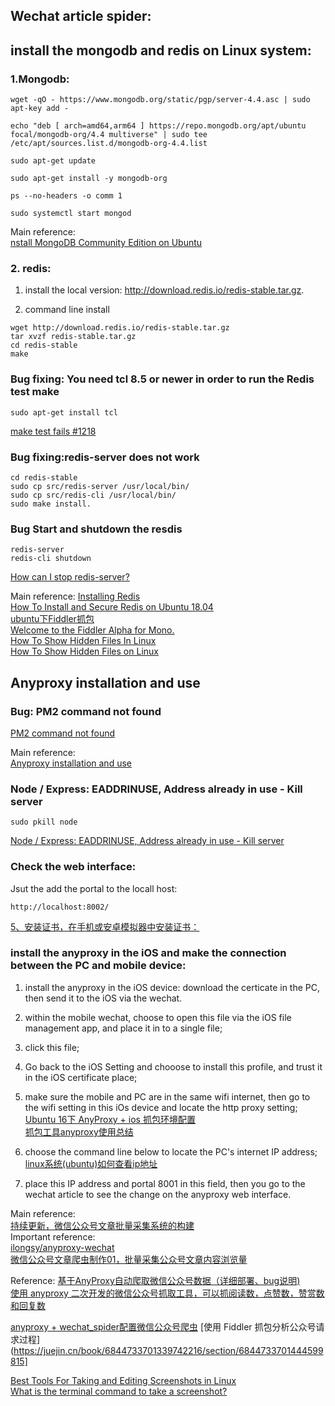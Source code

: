 ## Wechat article spider:  
## install the mongodb and redis on Linux system:
### 1.Mongodb:
```
wget -qO - https://www.mongodb.org/static/pgp/server-4.4.asc | sudo apt-key add -

echo "deb [ arch=amd64,arm64 ] https://repo.mongodb.org/apt/ubuntu focal/mongodb-org/4.4 multiverse" | sudo tee /etc/apt/sources.list.d/mongodb-org-4.4.list

sudo apt-get update

sudo apt-get install -y mongodb-org

ps --no-headers -o comm 1

sudo systemctl start mongod

```

Main reference:  
[nstall MongoDB Community Edition on Ubuntu](https://docs.mongodb.com/manual/tutorial/install-mongodb-on-ubuntu/#install-mongodb-community-edition) 

###  2. redis:  
1. install the local version:
 http://download.redis.io/redis-stable.tar.gz.
 
2. command line install
```
wget http://download.redis.io/redis-stable.tar.gz
tar xvzf redis-stable.tar.gz
cd redis-stable
make
```
### Bug fixing:  You need tcl 8.5 or newer in order to run the Redis test make
```
sudo apt-get install tcl
```
[make test fails #1218](https://github.com/redis/redis/issues/1218)  

### Bug fixing:redis-server does not work
```
cd redis-stable
sudo cp src/redis-server /usr/local/bin/
sudo cp src/redis-cli /usr/local/bin/
sudo make install.
```
### Bug Start and shutdown the resdis
```
redis-server
redis-cli shutdown
```
[How can I stop redis-server?](https://stackoverflow.com/questions/6910378/how-can-i-stop-redis-server#:~:text=start%20will%20start%20the%20redis,it%20at%20login%20and%20boot.&text=if%20your%20don't%20care,to%20force%20shutdown%20the%20server.&text=Try%20killall%20redis%2Dserver%20.,it%20with%20kill%20%2D9%20here_pid_number%20.)  

Main reference:
[Installing Redis](https://redis.io/topics/quickstart)  
[How To Install and Secure Redis on Ubuntu 18.04](https://www.digitalocean.com/community/tutorials/how-to-install-and-secure-redis-on-ubuntu-18-04)  
[ubuntu下Fiddler抓包](https://www.jianshu.com/p/4505c732e378)  
[Welcome to the Fiddler Alpha for Mono.](http://fiddler.wikidot.com/mono)  
[How To Show Hidden Files In Linux](https://phoenixnap.com/kb/show-hidden-files-linux#:~:text=Show%20Hidden%20Files%20in%20a%20Graphical%20Interface%20(GUI),-There's%20a%20simple&text=2.,box%20to%20Show%20hidden%20files.)  
[How To Show Hidden Files on Linux](https://devconnected.com/how-to-show-hidden-files-on-linux/)   

## Anyproxy installation and use
### Bug: PM2 command not found
[PM2 command not found](https://stackoverflow.com/questions/38185590/pm2-command-not-found/38185684)  

Main reference:  
[Anyproxy installation and use](https://www.programmersought.com/article/9371990930/)  

### Node / Express: EADDRINUSE, Address already in use - Kill server
```
sudo pkill node
```
[Node / Express: EADDRINUSE, Address already in use - Kill server](https://stackoverflow.com/questions/4075287/node-express-eaddrinuse-address-already-in-use-kill-server?page=2&tab=votes#tab-top)  
### Check the web interface:  
Jsut the add the portal to the locall host:  
```
http://localhost:8002/
```
[5、安装证书，在手机或安卓模拟器中安装证书：](https://zhuanlan.zhihu.com/p/24302048)  


### install the anyproxy in the iOS and make the connection between the PC and mobile device:  
1. install the anyproxy in the iOS device:
download the certicate in the PC, then send it to the iOS via the wechat. 

2. within the mobile wechat, choose to open this file via the iOS file management app, and place it in to a single file;  

3. click this file; 

4. Go back to the iOS Setting and chooose to install this profile, and trust it in the iOS certificate place;  

5. make sure the mobile and PC are in the same wifi internet, then go to the wifi setting in this iOs device and locate the http proxy setting;
[Ubuntu 16下 AnyProxy + ios 抓包环境配置](https://blog.csdn.net/YTREE_BJ/article/details/91410282)  
[抓包工具anyproxy使用总结](https://blog.csdn.net/Love_your_life/article/details/80135702)  
6. choose the command line below to locate the PC's internet IP address;
[linux系统(ubuntu)如何查看ip地址](https://blog.csdn.net/u012269267/article/details/52260757) 
7. place this IP address and portal 8001 in this field, then you go to the wechat article to see the change on the anyproxy web interface.

Main reference:  
[持续更新，微信公众号文章批量采集系统的构建](https://zhuanlan.zhihu.com/p/24302048)  
Important reference:  
[ilongsy/anyproxy-wechat](https://github.com/lilongsy/anyproxy-wechat)  
[微信公众号文章爬虫制作01，批量采集公众号文章内容浏览量](https://www.youtube.com/watch?v=T-hVHJO0ya0&feature=youtu.be)

Reference:
[基于AnyProxy自动爬取微信公众号数据（详细部署、bug说明)](https://www.jianshu.com/p/83d8e44e04fa)  
[使用 anyproxy 二次开发的微信公众号抓取工具，可以抓阅读数，点赞数，赞赏数和回复数](https://learnku.com/articles/4352/wechat-spider) 

[anyproxy + wechat_spider配置微信公众号爬虫](https://danteng.org/anyproxy-wechat-spider-mp-wechat/)
[使用 Fiddler 抓包分析公众号请求过程](https://juejin.cn/book/6844733701339742216/section/6844733701444599815]  


[Best Tools For Taking and Editing Screenshots in Linux](https://itsfoss.com/take-screenshot-linux/)  
[What is the terminal command to take a screenshot?](https://askubuntu.com/questions/194427/what-is-the-terminal-command-to-take-a-screenshot)  
